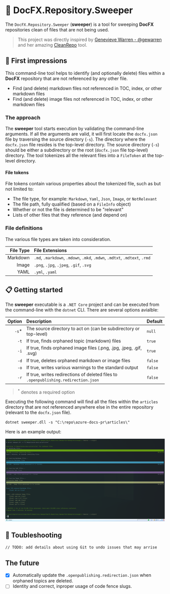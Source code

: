 # :metal: DocFX.Repository.Sweeper

The `DocFX.Repository.Sweeper` (**sweeper**) is a tool for sweeping **DocFX** repositories clean of files that are not being used.

> This project was directly inspired by [Genevieve Warren - @gewarren](https://github.com/gewarren) and her amazing [CleanRepo](https://github.com/gewarren/cleanrepo) tool.

## :eyes: First impressions

This command-line tool helps to identify (and optionally delete) files within a **DocFX** repository that are not referenced by any other file.

  - Find (and delete) markdown files not referenced in TOC, index, or other markdown files
  - Find (and delete) image files not referenced in TOC, index, or other markdown files

### The approach

The **sweeper** tool starts execution by validating the command-line arguments. If all the arguments are valid, it will first locate the `docfx.json` file by traversing the source directory (`-s`). The directory where the `docfx.json` file resides is the top-level directory. The source directory (`-s`) should be either a subdirectory or the root (`docfx.json` file top-level) directory. The tool tokenizes all the relevant files into a `FileToken` at the top-level directory.

#### File tokens

File tokens contain various properties about the tokenized file, such as but not limited to:

 - The file type, for example: `Markdown`, `Yaml`, `Json`, `Image`, or `NotRelevant`
 - The file path, fully qualified (based on a `FileInfo` object)
 - Whether or not the file is determined to be "relevant"
 - Lists of other files that they reference (and depend on)

### File definitions

The various file types are taken into consideration.

| File Type | File Extensions |
|--:|:--|
| Markdown | `.md`, `.markdown`, `.mdown`, `.mkd`, `.mdwn`, `.mdtxt`, `.mdtext`, `.rmd` |
| Image | `.png`, `.jpg`, `.jpeg`, `.gif`, `.svg` |
| YAML | `.yml`, `.yaml` |

## :clipboard: Getting started

The **sweeper** executable is a `.NET Core` project and can be executed from the command-line with the `dotnet` CLI. There are several options avialble:

| Option | Description | Default |
|--:|:--|:--|
| `-s`* | The source directory to act on (can be subdirectory or top-level) | `null` | 
| `-t` | If true, finds orphaned topic (markdown) files | `true` |
| `-i` | If true, finds orphaned image files (.png, .jpg, .jpeg, .gif, .svg) | `true` |
| `-d` | If true, deletes orphaned markdown or image files | `false` |
| `-o` | If true, writes various warnings to the standard output | `false` |
| `-r` | If true, writes redirections of deleted files to `.openpublishing.redirection.json` | `false` |

> <sup>*</sup> denotes a required option

Executing the following command will find all the files within the `articles` directory that are not referenced anywhere else in the entire repository (relevant to the `docfx.json` file).

```
dotnet sweeper.dll -s "C:\repo\azure-docs-pr\articles\"
```

Here is an example output:

![Example output](example-output.png)

## :poop: Toubleshooting

```
// TODO: add details about using Git to undo issues that may arrise
```

## The future

  - [x] Automatically update the `.openpublishing.redirection.json` when orphaned topics are deleted.
  - [ ] Identity and correct, inproper usage of code fence slugs.
